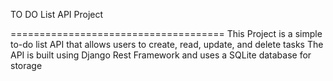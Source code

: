 TO DO List API Project

=====================================
This Project is a simple to-do list API that allows users to create, read, update, and delete tasks
The API is built using Django Rest Framework and uses a SQLite database for storage

